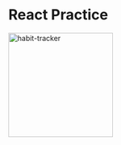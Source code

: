 # React Practice

<img width="207" alt="habit-tracker" src="https://user-images.githubusercontent.com/57862001/140314993-da7607e1-8948-4a52-b451-ae0df5401ea1.png">

